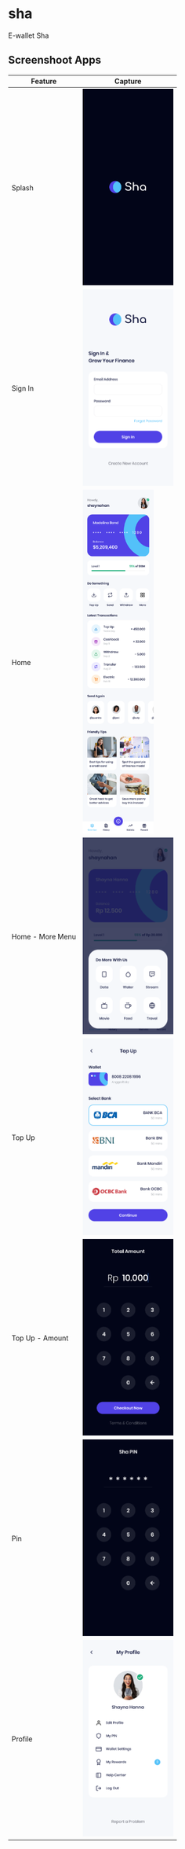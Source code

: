 # sha

E-wallet Sha

## Screenshoot Apps

| Feature | Capture |
| ------ | ------ |
| Splash | [<img src="screenshoot/01.%20Splash.png" height="400"/>](screenshoot/01.%20Splash.png) |
| Sign In | [<img src="screenshoot/02.%20Sign%20In.png" height="400"/>](screenshoot/02.%20Sign%20In.png) |
| Home | [<img src="screenshoot/03.%20Home.png" height="700"/>](screenshoot/03.%20Home.png) |
| Home - More Menu | [<img src="screenshoot/04.%20Home%20-%20More%20Menu.png" height="400"/>](screenshoot/04.%20Home%20-%20More%20Menu.png) |
| Top Up | [<img src="screenshoot/05.%20Top%20Up%20-%20Selected.png" height="400"/>](screenshoot/05.%20Top%20Up%20-%20Selected.png)  |
| Top Up - Amount | [<img src="screenshoot/06.%20Top%20Up%20-%20Amount.png" height="400"/>](screenshoot/06.%20Top%20Up%20-%20Amount.png)  |
| Pin | [<img src="screenshoot/07.%20Security%20Code%20Top%20Up.png" height="400"/>](screenshoot/07.%20Security%20Code%20Top%20Up.png) |
| Profile | [<img src="screenshoot/08.%20My%20Profile.png" height="400"/>](screenshoot/08.%20My%20Profile.png)  |
